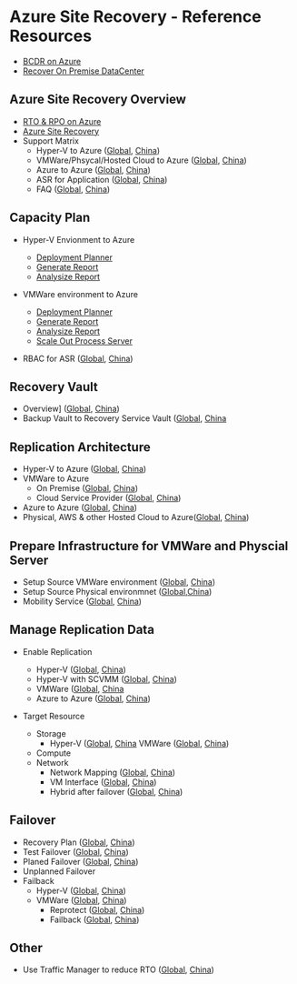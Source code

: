 
# Azure Site Recovery - Reference Resources  

* [BCDR on Azure](https://azure.microsoft.com/en-us/solutions/disaster-recovery/)
* [Recover On Premise DataCenter](https://docs.microsoft.com/en-us/azure/architecture/resiliency/recovery-on-premises-azure)

## Azure Site Recovery Overview
* [RTO & RPO on Azure](https://blogs.msdn.microsoft.com/cloud_solution_architect/2018/05/02/understanding-rpo-and-rto-considerations-of-azure-solutions/)
* [Azure Site Recovery](https://docs.microsoft.com/en-us/azure/site-recovery/site-recovery-overview)
* Support Matrix
  * Hyper-V to Azure ([Global](https://docs.microsoft.com/en-us/azure/site-recovery/hyper-v-azure-support-matrix), [China](https://docs.azure.cn/site-recovery/hyper-v-azure-support-matrix))
  * VMWare/Phsycal/Hosted Cloud to Azure ([Global](https://docs.microsoft.com/en-us/azure/site-recovery/vmware-physical-azure-support-matrix), [China](https://docs.azure.cn/site-recovery/vmware-physical-azure-support-matrix))
  * Azure to Azure ([Global](https://docs.microsoft.com/en-us/azure/site-recovery/azure-to-azure-support-matrix), [China](https://docs.azure.cn/site-recovery/azure-to-azure-support-matrix))
  * ASR for Application ([Global](https://docs.microsoft.com/en-us/azure/site-recovery/site-recovery-workload), [China](https://docs.azure.cn/site-recovery/site-recovery-workload))
  * FAQ ([Global](https://docs.microsoft.com/en-us/azure/site-recovery/site-recovery-faq), [China](https://docs.azure.cn/site-recovery/site-recovery-faq))

## Capacity Plan 
* Hyper-V Envionment to Azure
  * [Deployment Planner](https://docs.microsoft.com/en-us/azure/site-recovery/hyper-v-deployment-planner-overview)
  * [Generate Report](https://docs.microsoft.com/en-us/azure/site-recovery/hyper-v-deployment-planner-run)
  * [Analysize Report](https://docs.microsoft.com/en-us/azure/site-recovery/hyper-v-deployment-planner-analyze-report)
* VMWare environment to Azure
  * [Deployment Planner](https://docs.microsoft.com/en-us/azure/site-recovery/site-recovery-vmware-deployment-planner-run)
  * [Generate Report](https://docs.microsoft.com/en-us/azure/site-recovery/site-recovery-vmware-deployment-planner-run)
  * [Analysize Report](https://docs.microsoft.com/en-us/azure/site-recovery/site-recovery-vmware-deployment-planner-analyze-report)
  * [Scale Out Process Server](https://docs.microsoft.com/en-us/azure/site-recovery/vmware-azure-set-up-process-server-scale)

* RBAC for ASR ([Global](https://docs.microsoft.com/en-us/azure/site-recovery/site-recovery-role-based-linked-access-control), [China](https://docs.azure.cn/site-recovery/site-recovery-role-based-linked-access-control))

## Recovery Vault
* Overview] ([Global](https://docs.microsoft.com/en-us/azure/backup/backup-azure-recovery-services-vault-overview), [China](https://docs.azure.cn/backup/backup-azure-recovery-services-vault-overview))
* Backup Vault to Recovery Service Vault ([Global](https://docs.microsoft.com/en-us/azure/backup/backup-azure-upgrade-backup-to-recovery-services), [China](https://docs.azure.cn/backup/backup-azure-upgrade-backup-to-recovery-services)



## Replication Architecture

  * Hyper-V to Azure ([Global](https://docs.microsoft.com/en-us/azure/site-recovery/hyper-v-azure-architecture), [China](https://docs.azure.cn/site-recovery/hyper-v-azure-architecture))
  * VMWare to Azure
    * On Premise ([Global](https://docs.microsoft.com/en-us/azure/site-recovery/vmware-azure-architecture), [China](https://docs.azure.cn/site-recovery/vmware-azure-architecture))
    * Cloud Service Provider ([Global](https://docs.microsoft.com/en-us/azure/site-recovery/vmware-azure-multi-tenant-overview), [China](https://docs.azure.cn/zh-cn/site-recovery/vmware-azure-multi-tenant-overview))
  * Azure to Azure ([Global](https://docs.microsoft.com/en-us/azure/site-recovery/azure-to-azure-architecture), [China](https://docs.azure.cn/site-recovery/azure-to-azure-architecture))
  * Physical, AWS & other Hosted Cloud to Azure([Global](https://docs.microsoft.com/en-us/azure/site-recovery/physical-azure-architecture), [China](https://docs.azure.cn/site-recovery/physical-azure-architecture))

## Prepare Infrastructure for VMWare and Physcial Server
  * Setup Source VMWare environment ([Global](https://docs.microsoft.com/en-us/azure/site-recovery/vmware-azure-set-up-source), [China](https://docs.azure.cn/site-recovery/vmware-azure-set-up-source))
  * Setup Source Physical environmnet ([Global](https://docs.microsoft.com/en-us/azure/site-recovery/physical-azure-set-up-source),[China](https://docs.azure.cn/site-recovery/physical-azure-set-up-source))
* Mobility Service ([Global](https://docs.microsoft.com/en-us/azure/site-recovery/vmware-azure-install-mobility-service), [China](https://docs.azure.cn/site-recovery/vmware-azure-install-mobility-service))

## Manage Replication Data
  * Enable Replication
    * Hyper-V ([Global](https://docs.microsoft.com/en-us/azure/site-recovery/hyper-v-azure-powershell-resource-manager), [China](https://docs.azure.cn/site-recovery/hyper-v-azure-powershell-resource-manager))
    * Hyper-V with SCVMM ([Global](https://docs.microsoft.com/en-us/azure/site-recovery/hyper-v-vmm-powershell-resource-manager), [China](https://docs.azure.cn/site-recovery/hyper-v-vmm-powershell-resource-manager))
    * VMWare ([Global](https://docs.microsoft.com/en-us/azure/site-recovery/vmware-azure-enable-replication), [China](https://docs.azure.cn/site-recovery/vmware-azure-enable-replication)
    * Azure to Azure ([Global](https://docs.microsoft.com/en-us/azure/site-recovery/azure-to-azure-how-to-enable-replication), [China](https://docs.azure.cn/site-recovery/azure-to-azure-how-to-enable-replication))

  * Target Resource
    * Storage
      * Hyper-V ([Global](https://docs.microsoft.com/en-us/azure/site-recovery/hyper-v-exclude-disk), [China](https://docs.azure.cn/site-recovery/hyper-v-exclude-disk)
      VMWare ([Global](https://docs.microsoft.com/en-us/azure/site-recovery/vmware-azure-exclude-disk), [China](https://docs.azure.cn/site-recovery/vmware-azure-exclude-disk))
    * Compute
    * Network
      * Network Mapping ([Global](https://docs.microsoft.com/en-us/azure/site-recovery/hyper-v-vmm-network-mapping), [China](https://docs.azure.cn/site-recovery/hyper-v-vmm-network-mapping))
      * VM Interface ([Global](https://docs.microsoft.com/en-us/azure/site-recovery/site-recovery-manage-network-interfaces-on-premises-to-azure), [China](https://docs.azure.cn/site-recovery/site-recovery-manage-network-interfaces-on-premises-to-azure))
      * Hybrid after failover ([Global](https://docs.microsoft.com/en-us/azure/site-recovery/concepts-on-premises-to-azure-networking), [China](https://docs.microsoft.com/en-us/azure/site-recovery/concepts-on-premises-to-azure-networking))


## Failover
  * Recovery Plan ([Global](https://docs.microsoft.com/en-us/azure/site-recovery/site-recovery-create-recovery-plans), [China](https://docs.azure.cn/site-recovery/site-recovery-create-recovery-plans))
  * Test Failover ([Global](https://docs.microsoft.com/en-us/azure/site-recovery/site-recovery-test-failover-to-azure), [China](https://docs.microsoft.com/en-us/azure/site-recovery/site-recovery-test-failover-to-azure))
  * Planed Failover ([Global](https://docs.microsoft.com/en-us/azure/site-recovery/site-recovery-failover), [China](https://docs.microsoft.com/en-us/azure/site-recovery/site-recovery-failover))
  * Unplanned Failover
  * Failback
    * Hyper-V ([Global](https://docs.microsoft.com/en-us/azure/site-recovery/site-recovery-failover), [China](https://docs.azure.cn/site-recovery/site-recovery-failover))
    * VMWare ([Global](https://docs.microsoft.com/en-us/azure/site-recovery/concepts-types-of-failback), [China](https://docs.azure.cn/site-recovery/concepts-types-of-failback))
      * Reprotect ([Global](https://docs.microsoft.com/en-us/azure/site-recovery/concepts-types-of-failback), [China](https://docs.azure.cn/site-recovery/concepts-types-of-failback))
      * Failback ([Global](https://docs.microsoft.com/en-us/azure/site-recovery/vmware-azure-failback), [China](https://docs.azure.cn/site-recovery/vmware-azure-failback))

## Other
* Use Traffic Manager to reduce RTO ([Global](https://docs.microsoft.com/en-us/azure/site-recovery/concepts-traffic-manager-with-site-recovery), [China](https://docs.azure.cn/site-recovery/concepts-traffic-manager-with-site-recovery))